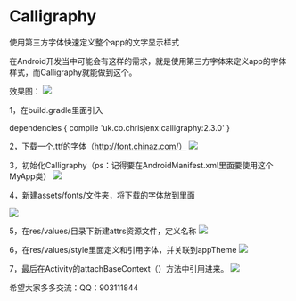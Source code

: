 # Calligraphy
使用第三方字体快速定义整个app的文字显示样式

在Android开发当中可能会有这样的需求，就是使用第三方字体来定义app的字体样式，而Calligraphy就能做到这个。

效果图：
![](https://github.com/zhongzhihuashanghai/Calligraphy/blob/master/FontTTF/images/a1.png)

1，在build.gradle里面引入

  dependencies {
      compile 'uk.co.chrisjenx:calligraphy:2.3.0'
  }
  
2，下载一个.ttf的字体（http://font.chinaz.com/）
![](https://github.com/zhongzhihuashanghai/Calligraphy/blob/master/FontTTF/images/a2.png)

3，初始化Calligraphy（ps：记得要在AndroidManifest.xml里面要使用这个MyApp类）
![](https://github.com/zhongzhihuashanghai/Calligraphy/blob/master/FontTTF/images/a3.png)

4，新建assets/fonts/文件夹，将下载的字体放到里面

![](https://github.com/zhongzhihuashanghai/Calligraphy/blob/master/FontTTF/images/a4.png)

5，在res/values/目录下新建attrs资源文件，定义名称
![](https://github.com/zhongzhihuashanghai/Calligraphy/blob/master/FontTTF/images/a5.png)

6，在res/values/style里面定义和引用字体，并关联到appTheme
![](https://github.com/zhongzhihuashanghai/Calligraphy/blob/master/FontTTF/images/a6.png)

7，最后在Activity的attachBaseContext（）方法中引用进来。
![](https://github.com/zhongzhihuashanghai/Calligraphy/blob/master/FontTTF/images/a7.png)


希望大家多多交流：QQ：903111844

